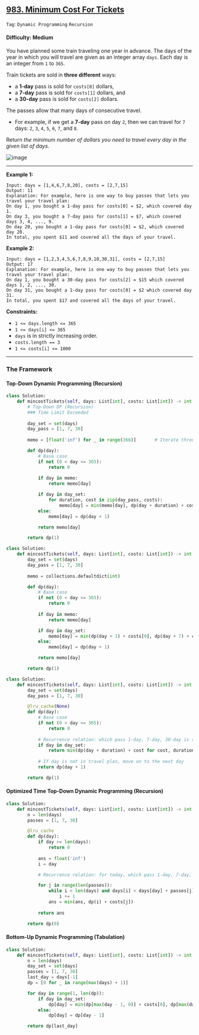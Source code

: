 ## [983. Minimum Cost For Tickets](https://leetcode.com/problems/minimum-cost-for-tickets/)

```Tag```: ```Dynamic Programming``` ```Recursion```

#### Difficulty: Medium

You have planned some train traveling one year in advance. The days of the year in which you will travel are given as an integer array ```days```. Each day is an integer from ```1``` to ```365```.

Train tickets are sold in __three different__ ways:

- a __1-day__ pass is sold for ```costs[0]``` dollars,
- a __7-day__ pass is sold for ```costs[1]``` dollars, and
- a __30-day__ pass is sold for ```costs[2]``` dollars.

The passes allow that many days of consecutive travel.

- For example, if we get a __7-day__ pass on day ```2```, then we can travel for ```7``` days: ```2```, ```3```, ```4```, ```5```, ```6```, ```7```, and ```8```.

Return _the minimum number of dollars you need to travel every day in the given list of days_.

![image](https://user-images.githubusercontent.com/35042430/221784849-ce77e5eb-5db6-4620-bf02-c5fb2dd470f4.png)

---

__Example 1:__
```
Input: days = [1,4,6,7,8,20], costs = [2,7,15]
Output: 11
Explanation: For example, here is one way to buy passes that lets you travel your travel plan:
On day 1, you bought a 1-day pass for costs[0] = $2, which covered day 1.
On day 3, you bought a 7-day pass for costs[1] = $7, which covered days 3, 4, ..., 9.
On day 20, you bought a 1-day pass for costs[0] = $2, which covered day 20.
In total, you spent $11 and covered all the days of your travel.
```

__Example 2:__
```
Input: days = [1,2,3,4,5,6,7,8,9,10,30,31], costs = [2,7,15]
Output: 17
Explanation: For example, here is one way to buy passes that lets you travel your travel plan:
On day 1, you bought a 30-day pass for costs[2] = $15 which covered days 1, 2, ..., 30.
On day 31, you bought a 1-day pass for costs[0] = $2 which covered day 31.
In total, you spent $17 and covered all the days of your travel.
```

__Constraints:__

- ```1 <= days.length <= 365```
- ```1 <= days[i] <= 365```
- ```days``` is in strictly increasing order.
- ```costs.length == 3```
- ```1 <= costs[i] <= 1000```

---

### The Framework

#### Top-Down Dynamic Programming (Recursion)

```Python
class Solution:
    def mincostTickets(self, days: List[int], costs: List[int]) -> int:
        # Top-Down DP (Recursion)
        ### Time Limit Exceeded
        
        day_set = set(days)
        day_pass = [1, 7, 30]
        
        memo = [float('inf') for _ in range(366)]       # Iterate through the entire 365 days

        def dp(day):
            # Base case
            if not (0 < day <= 365):
                return 0
            
            if day in memo:
                return memo[day]

            if day in day_set:
                for duration, cost in zip(day_pass, costs):
                    memo[day] = min(memo[day], dp(day + duration) + cost)
            else:
                memo[day] = dp(day + 1)

            return memo[day]

        return dp(1)
```

```Python
class Solution:
    def mincostTickets(self, days: List[int], costs: List[int]) -> int:
        day_set = set(days)
        day_pass = [1, 7, 30]
        
        memo = collections.defaultdict(int)

        def dp(day):
            # Base case
            if not (0 < day <= 365):
                return 0
            
            if day in memo:
                return memo[day]

            if day in day_set:
                memo[day] = min(dp(day + 1) + costs[0], dp(day + 7) + costs[1], dp(day + 30) + costs[2])
            else:
                memo[day] = dp(day + 1)

            return memo[day]

        return dp(1)
```

```Python
class Solution:
    def mincostTickets(self, days: List[int], costs: List[int]) -> int:
        day_set = set(days)
        day_pass = [1, 7, 30]

        @lru_cache(None)
        def dp(day):
            # Base case
            if not (0 < day <= 365):
                return 0
            
            # Recurrence relation: which pass 1-day, 7-day, 30-day is the most optimal for minimum expense?
            if day in day_set:
                return min(dp(day + duration) + cost for cost, duration in zip(costs, day_pass))
        
            # If day is not in travel plan, move on to the next day
            return dp(day + 1)

        return dp(1)
```

#### Optimized Time Top-Down Dynamic Programming (Recursion)

```Python
class Solution:
    def mincostTickets(self, days: List[int], costs: List[int]) -> int:
        n = len(days)
        passes = [1, 7, 30]

        @lru_cache
        def dp(day):
            if day >= len(days):
                return 0
            
            ans = float('inf')
            i = day

            # Recurrence relation: for today, which pass 1-day, 7-day, 30-day is the most optimal for minimum expense?

            for j in range(len(passes)):
                while i < len(days) and days[i] < days[day] + passes[j]:
                    i += 1
                ans = min(ans, dp(i) + costs[j])
            
            return ans

        return dp(0)
```

#### Bottom-Up Dynamic Programming (Tabulation)

```Python
class Solution:
    def mincostTickets(self, days: List[int], costs: List[int]) -> int:
        n = len(days)
        day_set = set(days)
        passes = [1, 7, 30]
        last_day = days[-1]
        dp = [0 for _ in range(max(days) + 1)]

        for day in range(1, len(dp)):        
            if day in day_set:
                dp[day] = min(dp[max(day - 1, 0)] + costs[0], dp[max(day - 7, 0)] + costs[1], dp[max(day - 30, 0)] + costs[2])
            else:
                dp[day] = dp[day - 1]

        return dp[last_day]
```

```Python


```


